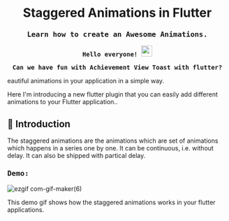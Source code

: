 <p align="center"><h1 align="center">Staggered Animations in Flutter</h1></p>

<p><h3 align="center"><samp>Learn how to create an Awesome Animations.</h3></p>

<p align="center"><samp><b> Hello everyone! <img src="https://media.giphy.com/media/hvRJCLFzcasrR4ia7z/giphy.gif" width="25px"> </b></samp></p>

<p align="center"><samp><b> Can we have fun with Achievement View Toast with flutter?</b></samp></p>

eautiful animations in your application in a simple way.

Here I'm introducing a new flutter plugin that you can easily add different animations to your Flutter application..





## <a id="introduction">💫 Introduction

The staggered animations are the animations which are set of animations which happens in a series one by one. It can be continuous, i.e. without delay. It can also be shipped with partical delay.
  
  
  
<h3><samp>Demo:</h3>

![ezgif com-gif-maker(6)](https://user-images.githubusercontent.com/101086428/183837327-baf59dd0-c987-43d2-ba04-1e309c9dcc1f.gif)



This demo gif shows how the staggered animations works in your flutter applications.




